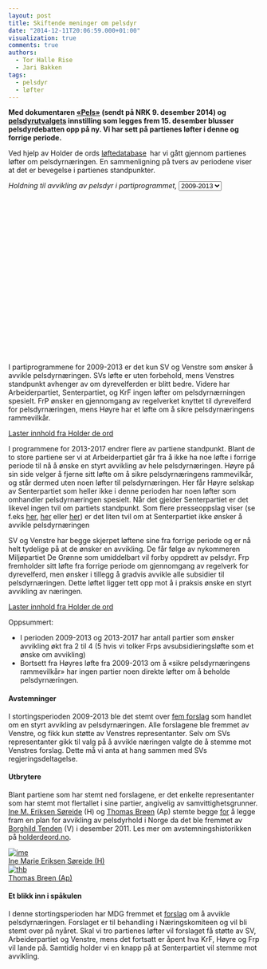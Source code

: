 ```yaml
---
layout: post
title: Skiftende meninger om pelsdyr
date: "2014-12-11T20:06:59.000+01:00"
visualization: true
comments: true
authors:
  - Tor Halle Rise
  - Jari Bakken
tags:
  - pelsdyr
  - løfter
---
```


**Med dokumentaren [«Pels»](http://tv.nrk.no/serie/brennpunkt/MDUP11001814/09-12-2014) (sendt på NRK 9. desember 2014) og [pelsdyrutvalgets](http://www.regjeringen.no/nb/dep/lmd/tema/dyr/utvalg-som-skal-gjennomga-pelsdyrnaringe.html?id=74880...) innstilling som legges frem 15. desember blusser pelsdyrdebatten opp på ny. Vi har sett på partienes løfter i denne og forrige periode.**

Ved hjelp av Holder de ords [løftedatabase](https://www.holderdeord.no/promises) har vi gått gjennom partienes løfter om pelsdyrnæringen. En sammenligning på tvers av periodene viser at det er bevegelse i partienes standpunkter.

<div id="pelsdyr-meninger-vis">
  <em>Holdning til avvikling av pelsdyr i partiprogrammet, <select><option>2009-2013</option><option>2013-2017</option></select></em>
  <div class="gfx"></div>
  <div style="clear: both;"></div>
</div>

I partiprogrammene for 2009-2013 er det kun SV og Venstre som ønsker å avvikle pelsdyrnæringen. SVs løfte er uten forbehold, mens Venstres standpunkt avhenger av om dyrevelferden er blitt bedre. Videre har Arbeiderpartiet, Senterpartiet, og KrF ingen løfter om pelsdyrnærningen spesielt. FrP ønsker en gjennomgang av regelverket knyttet til dyrevelferd for pelsdyrnæringen, mens Høyre har et løfte om å sikre pelsdyrnæringens rammevilkår.

<a class="hdo-promises-widget" data-promises="2709,4613,806,4614,4395" href="http://www.holderdeord.no/">Laster innhold fra Holder de ord</a>

I programmene for 2013-2017 endrer flere av partiene standpunkt. Blant de to store partiene ser vi at Arbeiderpartiet går fra å ikke ha noe løfte i forrige periode til nå å ønske en styrt avvikling av hele pelsdyrnæringen. Høyre på sin side velger å fjerne sitt løfte om å sikre pelsdyrnæringens rammevilkår, og står dermed uten noen løfter til pelsdyrnæringen. Her får Høyre selskap av Senterpartiet som heller ikke i denne perioden har noen løfter som omhandler pelsdyrnæringen spesielt. Når det gjelder Senterpartiet er det likevel ingen tvil om partiets standpunkt. Som flere presseoppslag viser (se f.eks [her](http://www.nationen.no/tunmedia/sp-uaktuelt-a-avvikle-pelsdyroppdrett/ ), [her](http://www.nrk.no/norge/sp-ville-frede-pelsdyrbransjen-1.8364543) eller [her](http://www.nrk.no/ytring/derfor-gar-jeg-i-pels-1.12092487)) er det liten tvil om at Senterpartiet ikke ønsker å avvikle pelsdyrnæringen

SV og Venstre har begge skjerpet løftene sine fra forrige periode og er nå helt tydelige på at de ønsker en avvikling. De får følge av nykommeren Miljøpartiet De Grønne som umiddelbart vil forby oppdrett av pelsdyr. Frp fremholder sitt løfte fra forrige periode om gjennomgang av regelverk for dyrevelferd, men ønsker i tillegg å gradvis avvikle alle subsidier til pelsdyrnæringen. Dette løftet ligger tett opp mot å i praksis ønske en styrt avvikling av næringen.

<a class="hdo-promises-widget" data-promises="9977,8613,8615,11486,6989,11732,11733,11967" href="http://www.holderdeord.no/">Laster innhold fra Holder de ord</a>

Oppsummert:

- I perioden 2009-2013 og 2013-2017 har antall partier som ønsker avvikling økt fra 2 til 4 (5 hvis vi tolker Frps avsubsidieringsløfte som et ønske om avvikling)
- Bortsett fra Høyres løfte fra 2009-2013 om å «sikre pelsdyrnæringens rammevilkår» har ingen partier noen direkte løfter om å beholde pelsdyrnæringen.

#### Avstemninger

I stortingsperioden 2009-2013 ble det stemt over [fem forslag](https://www.holderdeord.no/issues/50-avvikle-pelsdyrnaeringen) som handlet om en styrt avvikling av pelsdyrnæringen. Alle forslagene ble fremmet av Venstre, og fikk kun støtte av Venstres representanter. Selv om SVs representanter gikk til valg på å avvikle næringen valgte de å stemme mot Venstres forslag. Dette må vi anta at hang sammen med SVs regjeringsdeltagelse.

#### Utbrytere

Blant partiene som har stemt ned forslagene, er det enkelte representanter som har stemt mot flertallet i sine partier, angivelig av samvittighetsgrunner. [Ine M. Eriksen Søreide](https://www.holderdeord.no/representatives/ime) (H) og [Thomas Breen](https://www.holderdeord.no/representatives/thb) (Ap) stemte begge [for](http://www.holderdeord.no/votes/1323881010ne) å legge fram en plan for avvikling av pelsdyrhold i Norge da det ble fremmet av [Borghild Tenden](https://www.holderdeord.no/representatives/bt) (V) i desember 2011. Les mer om avstemningshistorikken på [holderdeord.no](https://www.holderdeord.no/issues/50-avvikle-pelsdyrnaeringen).

<div class="representative">
  <a href="https://www.holderdeord.no/representatives/ime">
    <img src="https://www.holderdeord.no/api/representatives/ime/image?version=medium" alt="ime" />
    <figcaption>Ine Marie Eriksen Søreide (H)</figcaption>
  </a>
</div>

<div class="representative"> 
  <a href="https://www.holderdeord.no/representatives/thb">
    <img src="https://www.holderdeord.no/api/representatives/thb/image?version=medium" alt="thb" />
    <figcaption>Thomas Breen (Ap)</figcaption>
  </a>
</div>

<div style="clear: both;"></div>

#### Et blikk inn i spåkulen

I denne stortingsperioden har MDG fremmet et [forslag](https://www.stortinget.no/no/Saker-og-publikasjoner/Saker/Sak/?p=61168) om å avvikle pelsdyrnæringen. Forslaget er til behandling i Næringskomiteen og vil bli stemt over på nyåret. Skal vi tro partienes løfter vil forslaget få støtte av SV, Arbeiderpartiet og Venstre, mens det fortsatt er åpent hva KrF, Høyre og Frp vil lande på. Samtidig holder vi en knapp på at Senterpartiet vil stemme mot avvikling.

<script src="https://www.holderdeord.no/widgets"></script>

<style>
#pelsdyr-meninger-vis {
  min-height: 350px;
}

#pelsdyr-meninger-vis .gfx {
  text-align: center;
  padding: 1rem;
}

#pelsdyr-meninger-vis .position {
  width: 33%;
  float: right;

  border-right: 1px solid #eee;
}

#pelsdyr-meninger-vis .position img {
    display: block;
    margin-left: auto;
    margin-right: auto;
}

.skiftende-meninger-om-pelsdyr .representative {
  font-size: 0.9rem;
  width: 50%;
  float: left;
  padding: 2rem;
  border-radius: 40px;
}

</style>

